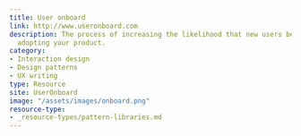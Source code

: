 ```yaml
---
title: User onboard
link: http://www.useronboard.com
description: The process of increasing the likelihood that new users become successful when
  adopting your product.
category:
- Interaction design
- Design patterns
- UX writing
type: Resource
site: UserOnboard
image: "/assets/images/onboard.png"
resource-type: 
- _resource-types/pattern-libraries.md
---
```

